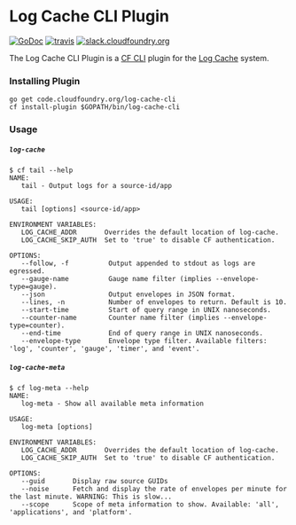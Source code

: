 Log Cache CLI Plugin
====================
[![GoDoc][go-doc-badge]][go-doc] [![travis][travis-badge]][travis] [![slack.cloudfoundry.org][slack-badge]][loggregator-slack]

The Log Cache CLI Plugin is a [CF CLI](cf-cli) plugin for the [Log
Cache](log-cache) system.

### Installing Plugin

```
go get code.cloudfoundry.org/log-cache-cli
cf install-plugin $GOPATH/bin/log-cache-cli
```

### Usage

##### `log-cache`

```
$ cf tail --help
NAME:
   tail - Output logs for a source-id/app

USAGE:
   tail [options] <source-id/app>

ENVIRONMENT VARIABLES:
   LOG_CACHE_ADDR       Overrides the default location of log-cache.
   LOG_CACHE_SKIP_AUTH  Set to 'true' to disable CF authentication.

OPTIONS:
   --follow, -f          Output appended to stdout as logs are egressed.
   --gauge-name          Gauge name filter (implies --envelope-type=gauge).
   --json                Output envelopes in JSON format.
   --lines, -n           Number of envelopes to return. Default is 10.
   --start-time          Start of query range in UNIX nanoseconds.
   --counter-name        Counter name filter (implies --envelope-type=counter).
   --end-time            End of query range in UNIX nanoseconds.
   --envelope-type       Envelope type filter. Available filters: 'log', 'counter', 'gauge', 'timer', and 'event'.
```

##### `log-cache-meta`

```
$ cf log-meta --help
NAME:
   log-meta - Show all available meta information

USAGE:
   log-meta [options]

ENVIRONMENT VARIABLES:
   LOG_CACHE_ADDR       Overrides the default location of log-cache.
   LOG_CACHE_SKIP_AUTH  Set to 'true' to disable CF authentication.

OPTIONS:
   --guid       Display raw source GUIDs
   --noise      Fetch and display the rate of envelopes per minute for the last minute. WARNING: This is slow...
   --scope      Scope of meta information to show. Available: 'all', 'applications', and 'platform'.
```

[log-cache]: https://code.cloudfoundry.org/log-cache-release
[cf-cli]: https://code.cloudfoundry.org/cli

[slack-badge]:              https://slack.cloudfoundry.org/badge.svg
[loggregator-slack]:        https://cloudfoundry.slack.com/archives/loggregator
[go-doc-badge]:             https://godoc.org/code.cloudfoundry.org/log-cache-cli?status.svg
[go-doc]:                   https://godoc.org/code.cloudfoundry.org/log-cache-cli
[travis-badge]:             https://travis-ci.org/cloudfoundry/log-cache-cli.svg?branch=master
[travis]:                   https://travis-ci.org/cloudfoundry/log-cache-cli?branch=master
